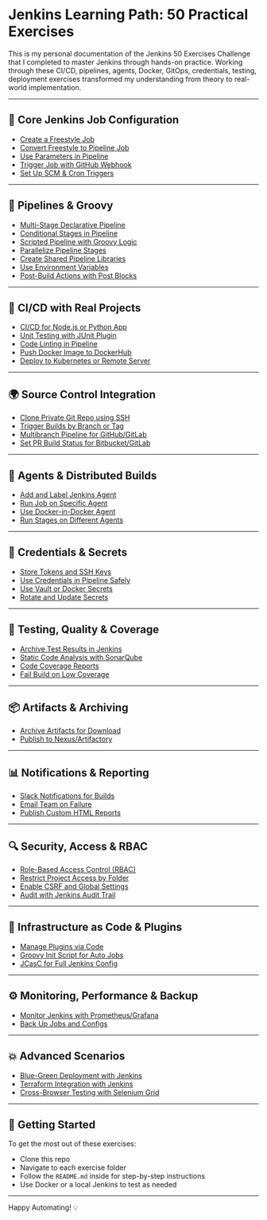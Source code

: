 # Jenkins Learning Path: 50 Practical Exercises

This is my personal documentation of the Jenkins 50 Exercises Challenge that I completed to master Jenkins through hands-on practice. Working through these CI/CD, pipelines, agents, Docker, GitOps, credentials, testing, deployment exercises transformed my understanding from theory to real-world implementation.

---

## 🧱 Core Jenkins Job Configuration
- [Create a Freestyle Job](/core-jobs/freestyle-job/)
- [Convert Freestyle to Pipeline Job](/core-jobs/convert-to-pipeline/)
- [Use Parameters in Pipeline](/core-jobs/parameters/)
- [Trigger Job with GitHub Webhook](/core-jobs/webhook-trigger/)
- [Set Up SCM & Cron Triggers](/core-jobs/scm-cron-trigger/)

---

## 📁 Pipelines & Groovy
- [Multi-Stage Declarative Pipeline](/pipelines/multi-stage/)
- [Conditional Stages in Pipeline](/pipelines/conditional-stages/)
- [Scripted Pipeline with Groovy Logic](/pipelines/scripted-loops/)
- [Parallelize Pipeline Stages](/pipelines/parallel-stages/)
- [Create Shared Pipeline Libraries](/pipelines/shared-libraries/)
- [Use Environment Variables](/pipelines/environment-vars/)
- [Post-Build Actions with Post Blocks](/pipelines/post-actions/)

---

## 🔄 CI/CD with Real Projects
- [CI/CD for Node.js or Python App](/ci-cd/full-pipeline/)
- [Unit Testing with JUnit Plugin](/ci-cd/unit-testing/)
- [Code Linting in Pipeline](/ci-cd/code-linting/)
- [Push Docker Image to DockerHub](/ci-cd/dockerhub-publish/)
- [Deploy to Kubernetes or Remote Server](/ci-cd/k8s-or-ssh-deploy/)

---

## 🌍 Source Control Integration
- [Clone Private Git Repo using SSH](/scm/private-repo-ssh/)
- [Trigger Builds by Branch or Tag](/scm/branch-tag-trigger/)
- [Multibranch Pipeline for GitHub/GitLab](/scm/multibranch-pipeline/)
- [Set PR Build Status for Bitbucket/GitLab](/scm/pr-build-status/)

---

## 👥 Agents & Distributed Builds
- [Add and Label Jenkins Agent](/agents/add-agent/)
- [Run Job on Specific Agent](/agents/specific-agent/)
- [Use Docker-in-Docker Agent](/agents/dind-agent/)
- [Run Stages on Different Agents](/agents/multi-agent-stages/)

---

## 🔐 Credentials & Secrets
- [Store Tokens and SSH Keys](/credentials/store-ssh-token/)
- [Use Credentials in Pipeline Safely](/credentials/use-in-pipeline/)
- [Use Vault or Docker Secrets](/credentials/vault-docker-secrets/)
- [Rotate and Update Secrets](/credentials/rotate-secrets/)

---

## 🧪 Testing, Quality & Coverage
- [Archive Test Results in Jenkins](/testing/archive-results/)
- [Static Code Analysis with SonarQube](/testing/sonarqube/)
- [Code Coverage Reports](/testing/code-coverage/)
- [Fail Build on Low Coverage](/testing/fail-low-coverage/)

---

## 📦 Artifacts & Archiving
- [Archive Artifacts for Download](/artifacts/archive-artifacts/)
- [Publish to Nexus/Artifactory](/artifacts/publish-artifacts/)

---

## 📊 Notifications & Reporting
- [Slack Notifications for Builds](/notifications/slack/)
- [Email Team on Failure](/notifications/email-on-failure/)
- [Publish Custom HTML Reports](/notifications/html-report/)

---

## 🔍 Security, Access & RBAC
- [Role-Based Access Control (RBAC)](/security/rbac/)
- [Restrict Project Access by Folder](/security/folder-permissions/)
- [Enable CSRF and Global Settings](/security/csrf-global/)
- [Audit with Jenkins Audit Trail](/security/audit-trail/)

---

## 🧠 Infrastructure as Code & Plugins
- [Manage Plugins via Code](/iac/plugin-management/)
- [Groovy Init Script for Auto Jobs](/iac/groovy-init/)
- [JCasC for Full Jenkins Config](/iac/jcasc/)

---

## ⚙️ Monitoring, Performance & Backup
- [Monitor Jenkins with Prometheus/Grafana](/ops/monitoring/)
- [Back Up Jobs and Configs](/ops/backup/)

---

## 💥 Advanced Scenarios
- [Blue-Green Deployment with Jenkins](/advanced/blue-green-deploy/)
- [Terraform Integration with Jenkins](/advanced/terraform/)
- [Cross-Browser Testing with Selenium Grid](/advanced/selenium-grid/)

---

## 📘 Getting Started
To get the most out of these exercises:
- Clone this repo
- Navigate to each exercise folder
- Follow the `README.md` inside for step-by-step instructions
- Use Docker or a local Jenkins to test as needed

---

Happy Automating! 💡
